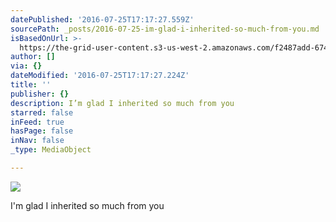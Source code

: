 ```yaml
---
datePublished: '2016-07-25T17:17:27.559Z'
sourcePath: _posts/2016-07-25-im-glad-i-inherited-so-much-from-you.md
isBasedOnUrl: >-
  https://the-grid-user-content.s3-us-west-2.amazonaws.com/f2487add-6740-46f2-ae36-d187528c0101.jpg
author: []
via: {}
dateModified: '2016-07-25T17:17:27.224Z'
title: ''
publisher: {}
description: I’m glad I inherited so much from you
starred: false
inFeed: true
hasPage: false
inNav: false
_type: MediaObject

---
```

![](https://the-grid-user-content.s3-us-west-2.amazonaws.com/f2487add-6740-46f2-ae36-d187528c0101.jpg)

I'm glad I inherited so much from you